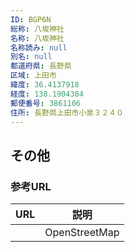 ```yaml
---
ID: BGP6N
総称: 八坂神社
名称: 八坂神社
名称読み: null
別名: null
都道府県: 長野県
区域: 上田市
緯度: 36.4137918
経度: 138.1904384
郵便番号: 3861106
住所: 長野県上田市小泉３２４０
---
```


## その他

### 参考URL

| URL | 説明          |
| --- | ------------- |
|     | OpenStreetMap |
